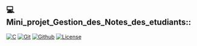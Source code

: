 ## 💻 Mini_projet_Gestion_des_Notes_des_etudiants::

[![C](https://img.shields.io/badge/C-x.x-FF2D20?style=for-the-badge&logo=c&logoColor=white)](https://laravel.com)
[![Git](https://img.shields.io/badge/Git-x.x-777BB4?style=for-the-badge&logo=git&logoColor=white)](https://www.git.net)
[![Github](https://img.shields.io/badge/Github-x.x-4479A1?style=for-the-badge&logo=github&logoColor=white)](https://www.mysql.com)
[![License](https://img.shields.io/badge/License-MIT-yellow.svg?style=for-the-badge)](https://opensource.org/licenses/MIT)
